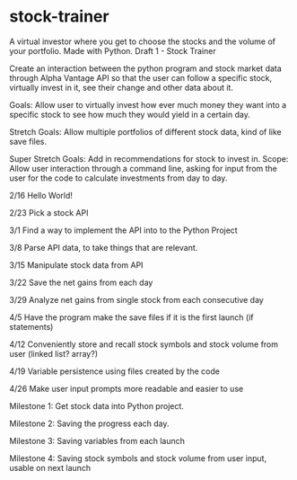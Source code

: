 # stock-trainer
A virtual investor where you get to choose the stocks and the volume of your portfolio. Made with Python.
Draft 1 - Stock Trainer

Create an interaction between the python program and stock market data through Alpha Vantage API so that the user can follow a specific stock, virtually invest in it, see their change and other data about it. 

Goals: Allow user to virtually invest how ever much money they want into a specific stock to see how much they would yield in a certain day. 

Stretch Goals: Allow multiple portfolios of different stock data, kind of like save files. 

Super Stretch Goals: Add in recommendations for stock to invest in. 
Scope: Allow user interaction through a command line, asking for input from the user for the code to calculate investments from day to day. 


2/16 Hello World!

2/23 Pick a stock API

3/1 Find a way to implement the API into to the Python Project

3/8 Parse API data, to take things that are relevant. 

3/15 Manipulate stock data from API 

3/22 Save the net gains from each day 

3/29 Analyze net gains from single stock from each consecutive day 

4/5 Have the program make the save files if it is the first launch (if statements)

4/12 Conveniently store and recall stock symbols and stock volume from user (linked list? array?)

4/19 Variable persistence using files created by the code

4/26 Make user input prompts more readable and easier to use 


Milestone 1: Get stock data into Python project. 

Milestone 2: Saving the progress each day.

Milestone 3: Saving variables from each launch

Milestone 4: Saving stock symbols and stock volume from user input, usable on next launch
